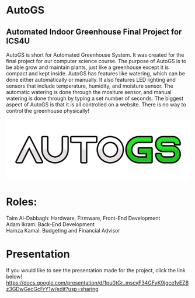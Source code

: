 # AutoGS
## Automated Indoor Greenhouse Final Project for ICS4U

AutoGS is short for Automated Greenhouse System. It was created for the final project for our computer science course.
The purpose of AutoGS is to be able grow and maintain plants, just like a greenhouse except it is compact and kept inside.
AutoGS has features like watering, which can be done either automatically or manually. It also features LED lighting and 
sensors that include temperature, humidity, and moisture sensor. The automatic watering is done through the mositure
sensor, and manual watering is done through by typing a set number of seconds. The biggest aspect of AutoGS is that
it is all controlled on a website. There is no way to control the greenhouse physically! <br>

![autogs](webapp/static/images/autogs-logo.png)

# Roles:
Taim Al-Dabbagh: Hardware, Firmware, Front-End Development <br>
Adam Ikram: Back-End Development <br>
Hamza Kamal: Budgeting and Financial Advisor

# Presentation

If you would like to see the presentation made for the project, click the link below!
https://docs.google.com/presentation/d/1pu0tGr_mscyF34GFyK9jgce1vEZ8z3GDwGecGcFrY1w/edit?usp=sharing
